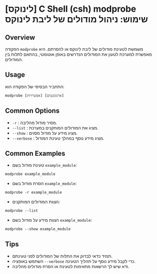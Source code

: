# [לינוקס] C Shell (csh) modprobe שימוש: ניהול מודולים של ליבת לינוקס

## Overview
הפקודה `modprobe` משמשת לטעינת מודולים של ליבת לינוקס או להסרתם. היא מאפשרת למערכת לטעון את המודולים הנדרשים באופן אוטומטי, בהתאם לתלות בין המודולים.

## Usage
התחביר הבסיסי של הפקודה הוא:

```csh
modprobe [אפשרויות] [ארגומנטים]
```

## Common Options
- `-r` : מסיר מודול מהליבה.
- `--list` : מציג את המודולים המותקנים במערכת.
- `--show` : מציג מידע על מודול מסוים.
- `--verbose` : מציג מידע נוסף במהלך טעינת המודול.

## Common Examples
- טעינת מודול בשם `example_module`:
```csh
modprobe example_module
```

- הסרת מודול בשם `example_module`:
```csh
modprobe -r example_module
```

- הצגת המודולים המותקנים:
```csh
modprobe --list
```

- הצגת מידע על מודול בשם `example_module`:
```csh
modprobe --show example_module
```

## Tips
- תמיד כדאי לבדוק את התלות של המודולים לפני טעינתם.
- השתמש באופציה `--verbose` כדי לקבל מידע נוסף על תהליך הטעינה.
- ודא שיש לך הרשאות מתאימות לטעינת או הסרת מודולים מהליבה.